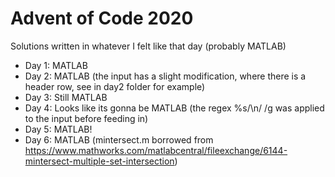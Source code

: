 # Advent of Code 2020

Solutions written in whatever I felt like that day (probably MATLAB)

- Day 1: MATLAB
- Day 2: MATLAB (the input has a slight modification, where there is a header row, see in day2 folder for example)
- Day 3: Still MATLAB
- Day 4: Looks like its gonna be MATLAB (the regex %s/\n/ /g was applied to the input before feeding in)
- Day 5: MATLAB!
- Day 6: MATLAB (mintersect.m borrowed from https://www.mathworks.com/matlabcentral/fileexchange/6144-mintersect-multiple-set-intersection)
